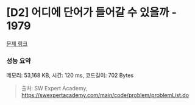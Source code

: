 # [D2] 어디에 단어가 들어갈 수 있을까 - 1979 

[문제 링크](https://swexpertacademy.com/main/code/problem/problemDetail.do?contestProbId=AV5PuPq6AaQDFAUq) 

### 성능 요약

메모리: 53,168 KB, 시간: 120 ms, 코드길이: 702 Bytes



> 출처: SW Expert Academy, https://swexpertacademy.com/main/code/problem/problemList.do